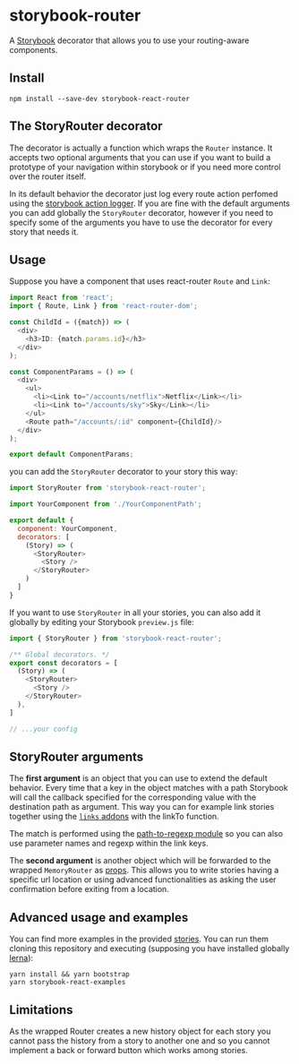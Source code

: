 # storybook-router

A [Storybook](https://storybook.js.org/) decorator that allows you to use your routing-aware components.

## Install

    npm install --save-dev storybook-react-router

## The StoryRouter decorator
The decorator is actually a function which wraps the `Router` instance. It accepts two optional arguments that you can use if you want to build a prototype of your navigation within storybook or if you need more control over the router itself.

In its default behavior the decorator just log every route action perfomed using the [storybook action logger](https://github.com/storybooks/storybook/tree/master/addons/actions). If you are fine with the default arguments you can add globally the `StoryRouter` decorator, however if you need to specify some of the arguments you have to use the decorator for every story that needs it.

## Usage

Suppose you have a component that uses react-router `Route` and `Link`:

```js
import React from 'react';
import { Route, Link } from 'react-router-dom';

const ChildId = ({match}) => (
  <div>
    <h3>ID: {match.params.id}</h3>
  </div>
);

const ComponentParams = () => (
  <div>
    <ul>
      <li><Link to="/accounts/netflix">Netflix</Link></li>
      <li><Link to="/accounts/sky">Sky</Link></li>
    </ul>
    <Route path="/accounts/:id" component={ChildId}/>
  </div>
);

export default ComponentParams;
```

you can add the `StoryRouter` decorator to your story this way:

```js
import StoryRouter from 'storybook-react-router';

import YourComponent from './YourComponentPath';

export default {
  component: YourComponent,
  decorators: [
    (Story) => (
      <StoryRouter>
        <Story />
      </StoryRouter>
    )
  ]
}
```

If you want to use `StoryRouter` in all your stories, you can also add it globally by editing your Storybook `preview.js` file:

```js
import { StoryRouter } from 'storybook-react-router';

/** Global decorators. */
export const decorators = [
  (Story) => (
    <StoryRouter>
      <Story />
    </StoryRouter>
  ),
]

// ...your config

```

## StoryRouter arguments

The **first argument** is an object that you can use to extend the default behavior.
Every time that a key in the object matches with a path Storybook will call the callback specified for the corresponding value with the destination path as argument.
This way you can for example link stories together using the [`links` addons](https://github.com/storybooks/storybook/tree/master/addons/links) with the linkTo function.

The match is performed using the [path-to-regexp module](https://www.npmjs.com/package/path-to-regexp) so you can also use parameter names and regexp within the link keys.

The **second argument** is another object which will be forwarded to the wrapped `MemoryRouter` as [props](https://reacttraining.com/react-router/web/api/MemoryRouter). This allows you to write stories having a specific url location or using advanced functionalities as asking the user confirmation before exiting from a location.

## Advanced usage and examples
You can find more examples in the provided [stories](https://github.com/gvaldambrini/storybook-router/tree/master/examples/react-router).
You can run them cloning this repository and executing (supposing you have installed globally [lerna](https://github.com/lerna/lerna)):

    yarn install && yarn bootstrap
    yarn storybook-react-examples

## Limitations

As the wrapped Router creates a new history object for each story you cannot pass the history from a story to  another one and so you cannot implement a back or forward button which works among stories.
